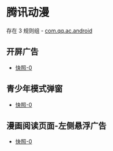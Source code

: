 # 腾讯动漫

存在 3 规则组 - [com.qq.ac.android](/src/apps/com.qq.ac.android.ts)

## 开屏广告

- [快照-0](https://gkd-kit.gitee.io/import/12707750)

## 青少年模式弹窗

- [快照-0](https://gkd-kit.gitee.io/import/12707752)

## 漫画阅读页面-左侧悬浮广告

- [快照-0](https://gkd-kit.gitee.io/import/12707756)
